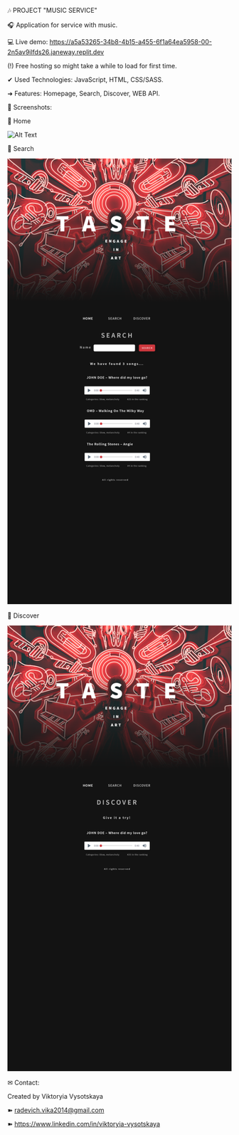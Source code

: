 🎶 PROJECT "MUSIC SERVICE"

🎧 Application for service with music. 

💻 Live demo: https://a5a53265-34b8-4b15-a455-6f1a64ea5958-00-2n5av9ilfds26.janeway.replit.dev

(!) Free hosting so might take a while to load for first time.

✔ Used Technologies:
JavaScript,
HTML,
CSS/SASS.

➜ Features:
Homepage,
Search,
Discover,
WEB API.

👀 Screenshots:

📸 Home

![Alt Text](./src/images/screenshots/1.Homepage.png)

📸 Search

![Alt Text](./src/images/screenshots/2.Search.png)

📸 Discover

![Alt Text](./src/images/screenshots/3.Discover.png)


✉ Contact:

Created by Viktoryia Vysotskaya 

➽ radevich.vika2014@gmail.com

➽ https://www.linkedin.com/in/viktoryia-vysotskaya
